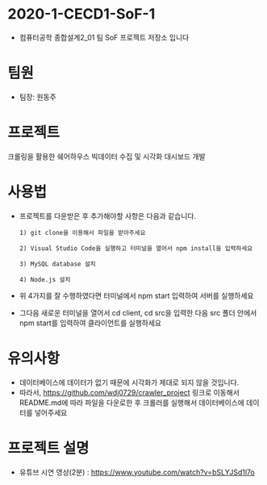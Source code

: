 # 2020-1-CECD1-SoF-1
- 컴퓨터공학 종합설계2_01 팀 SoF 프로젝트 저장소 입니다

# 팀원
- 팀장: 원동주

# 프로젝트

크롤링을 활용한 쉐어하우스 빅데이터 수집 및 시각화 대시보드 개발

# 사용법

- 프로젝트를 다운받은 후 추가해야할 사항은 다음과 같습니다.

      1) git clone을 이용해서 파일을 받아주세요

      2) Visual Studio Code을 실행하고 터미널을 열어서 npm install을 입력하세요

      3) MySQL database 설치

      4) Node.js 설치

- 위 4가지를 잘 수행하였다면 터미널에서 npm start 입력하여 서버를 실행하세요
- 그다음 새로운 터미널을 열어서 cd client, cd src을 입력한 다음 src 폴더 안에서 npm start를 입력하여 클라이언트를 실행하세요

#  유의사항
- 데이터베이스에 데이터가 없기 때문에 시각화가 제대로 되지 않을 것입니다. 
- 따라서, https://github.com/wdj0729/crawler_project 링크로 이동해서 README.md에 따라 파일을 다운로한 후 크롤러를 실행해서 데이터베이스에 데이터를 넣어주세요

# 프로젝트 설명

* 유튜브 시연 영상(2분)         : https://www.youtube.com/watch?v=bSLYJSd1l7o
